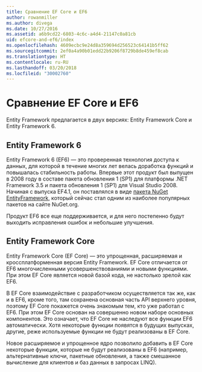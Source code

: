 ```yaml
---
title: Сравнение EF Core и EF6
author: rowanmiller
ms.author: divega
ms.date: 10/27/2016
ms.assetid: a6b9cd22-6803-4c6c-a4d4-21147c0a81cb
uid: efcore-and-ef6/index
ms.openlocfilehash: 4609ecbc9e24d8a359694d256523c64141b5ff62
ms.sourcegitcommit: 2ef0a4a90b01edd22b9206f8729b8de459ef8cab
ms.translationtype: HT
ms.contentlocale: ru-RU
ms.lasthandoff: 03/20/2018
ms.locfileid: "30002760"
---
```

# <a name="compare-ef-core--ef6"></a>Сравнение EF Core и EF6

Entity Framework предлагается в двух версиях: Entity Framework Core и Entity Framework 6.

## <a name="entity-framework-6"></a>Entity Framework 6

Entity Framework 6 (EF6) — это проверенная технология доступа к данных, для которой в течение многих лет велась доработка функций и повышалась стабильность работы. Впервые этот продукт был выпущен в 2008 году в составе пакета обновления 1 (SP1) для платформы .NET Framework 3.5 и пакета обновления 1 (SP1) для Visual Studio 2008. Начиная с выпуска EF4.1, он поставлялся в виде [пакета NuGet EntityFramework](https://www.nuget.org/packages/EntityFramework/), который сейчас стал одним из наиболее популярных пакетов на сайте NuGet.org.

Продукт EF6 все еще поддерживается, и для него постепенно будут выходить исправления ошибок и небольшие улучшения.

## <a name="entity-framework-core"></a>Entity Framework Core

Entity Framework Core (EF Core) — это упрощенная, расширяемая и кроссплатформенная версия Entity Framework. EF Core отличается от EF6 многочисленными усовершенствованиями и новыми функциями. При этом EF Core является новой базой кода, не настолько зрелой как EF6.

В EF Core взаимодействие с разработчиком осуществляется так же, как и в EF6, кроме того, там сохранена основная часть API верхнего уровня, поэтому EF Core покажется очень знакомым тем, кто уже работал с EF6. При этом EF Core основан на совершенно новом наборе основных компонентов. Это означает, что EF Core не наследуют все функции EF6 автоматически. Хотя некоторые функции появятся в будущих выпусках, другие, реже используемые функции не будут реализованы в EF Core.

Новое расширяемое и упрощенное ядро позволило добавить в EF Core некоторые функции, которые не будут реализованы в EF6 (например, альтернативные ключи, пакетные обновления, а также смешанное вычисление для клиентов и баз данных в запросах LINQ).
